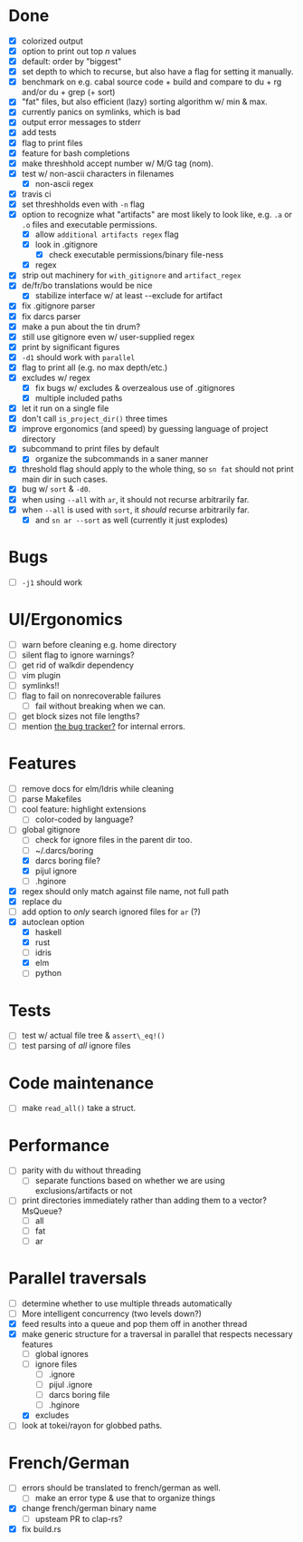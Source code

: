 # Done 

- [x] colorized output
- [x] option to print out top *n* values
- [x] default: order by "biggest"
- [x] set depth to which to recurse, but also have a flag for setting it
  manually.
- [x] benchmark on e.g. cabal source code + build and compare to du + rg and/or
  du + grep (+ sort)
- [x] "fat" files, but also efficient (lazy) sorting algorithm w/ min & max.
- [x] currently panics on symlinks, which is bad
- [x] output error messages to stderr
- [x] add tests
- [x] flag to print files
- [x] feature for bash completions
- [x] make threshhold accept number w/ M/G tag (nom).
- [x] test w/ non-ascii characters in filenames
  - [x] non-ascii regex
- [x] travis ci
- [x] set threshholds even with `-n` flag
- [x] option to recognize what "artifacts" are most likely to look like, e.g. `.a` or
  `.o` files and executable permissions.
  - [x] allow `additional artifacts regex` flag
  - [x] look in .gitignore
    - [x] check executable permissions/binary file-ness
  - [x] regex
- [x] strip out machinery for `with_gitignore` and `artifact_regex`
- [x] de/fr/bo translations would be nice
  - [x] stabilize interface w/ at least --exclude for artifact
- [x] fix .gitignore parser
- [x] fix darcs parser
- [x] make a pun about the tin drum?
- [x] still use gitignore even w/ user-supplied regex
- [x] print by significant figures
- [x] `-d1` should work with `parallel`
- [x] flag to print all (e.g. no max depth/etc.)
- [x] excludes w/ regex
  - [x] fix bugs w/ excludes & overzealous use of .gitignores
  - [x] multiple included paths
- [x] let it run on a single file
- [x] don't call `is_project_dir()` three times
- [x] improve ergonomics (and speed) by guessing language of project
  directory
- [x] subcommand to print files by default
  - [x] organize the subcommands in a saner manner
- [x] threshold flag should apply to the whole thing, so `sn fat` should not
  print main dir in such cases.
- [x] bug w/ `sort` & `-d0`.
- [x] when using `--all` with `ar`, it should not recurse arbitrarily far.
- [x] when `--all` is used with `sort`, it *should* recurse arbitrarily far.
  - [x] and `sn ar --sort` as well (currently it just explodes)

# Bugs

- [ ] `-j1` should work

# UI/Ergonomics

- [ ] warn before cleaning e.g. home directory
- [ ] silent flag to ignore warnings?
- [ ] get rid of walkdir dependency
- [ ] vim plugin
- [ ] symlinks!!
- [ ] flag to fail on nonrecoverable failures
  - [ ] fail without breaking when we can.
- [ ] get block sizes not file lengths?
- [ ] mention [the bug tracker?](https://nest.pijul.com/vamchale/tin-summer/issues) for internal errors.

# Features

- [ ] remove docs for elm/Idris while cleaning
- [ ] parse Makefiles
- [ ] cool feature: highlight extensions
  - [ ] color-coded by language?
- [ ] global gitignore
  - [ ] check for ignore files in the parent dir too.
  - [ ] ~/.darcs/boring
  - [x] darcs boring file?
  - [x] pijul ignore
  - [ ] .hginore
- [x] regex should only match against file name, not full path
- [x] replace du
- [ ] add option to *only* search ignored files for `ar` (?)
- [x] autoclean option
  - [x] haskell
  - [x] rust
  - [ ] idris
  - [x] elm
  - [ ] python

# Tests

- [ ] test w/ actual file tree & `assert\_eq!()`
- [ ] test parsing of *all* ignore files

# Code maintenance

- [ ] make `read_all()` take a struct.

# Performance

- [ ] parity with du without threading
  - [ ] separate functions based on whether we are using exclusions/artifacts or
    not
- [ ] print directories immediately rather than adding them to a vector?
  MsQueue?
  - [ ] all
  - [ ] fat
  - [ ] ar

# Parallel traversals

- [ ] determine whether to use multiple threads automatically
- [ ] More intelligent concurrency (two levels down?)
- [x] feed results into a queue and pop them off in another thread
- [x] make generic structure for a traversal in parallel that respects necessary
  features
  - [ ] global ignores
  - [ ] ignore files
    - [ ] .ignore
    - [ ] pijul .ignore
    - [ ] darcs boring file
    - [ ] .hginore
  - [x] excludes
- [ ] look at tokei/rayon for globbed paths.

# French/German

- [ ] errors should be translated to french/german as well.
  - [ ] make an error type & use that to organize things
- [x] change french/german binary name
  - [ ] upsteam PR to clap-rs?
- [x] fix build.rs
